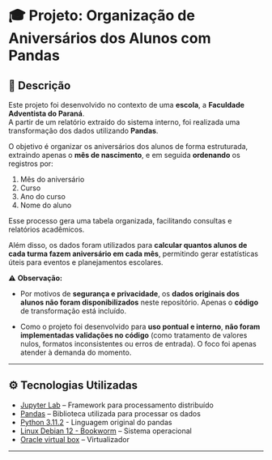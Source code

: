 # 🎓 Projeto: Organização de Aniversários dos Alunos com Pandas

## 📖 Descrição
Este projeto foi desenvolvido no contexto de uma **escola**, a **Faculdade Adventista do Paraná**.  
A partir de um relatório extraído do sistema interno, foi realizada uma transformação dos dados utilizando **Pandas**.  

O objetivo é organizar os aniversários dos alunos de forma estruturada, extraindo apenas o **mês de nascimento**, e em seguida **ordenando** os registros por:
1. Mês do aniversário  
2. Curso  
3. Ano do curso  
4. Nome do aluno  

Esse processo gera uma tabela organizada, facilitando consultas e relatórios acadêmicos.

Além disso, os dados foram utilizados para **calcular quantos alunos de cada turma fazem aniversário em cada mês**, permitindo gerar estatísticas úteis para eventos e planejamentos escolares.  

⚠️ **Observação:**  
- Por motivos de **segurança e privacidade**, os **dados originais dos alunos não foram disponibilizados** neste repositório. Apenas o **código** de transformação está incluído.

- Como o projeto foi desenvolvido para **uso pontual e interno**, **não foram implementadas validações no código** (como tratamento de valores nulos, formatos inconsistentes ou erros de entrada). O foco foi apenas atender à demanda do momento.  

---

## ⚙️ Tecnologias Utilizadas
- [Jupyter Lab](https://jupyter.org/install) – Framework para processamento distribuído
- [Pandas](https://pandas.pydata.org/) – Biblioteca utilizada para processar os dados
- [Python 3.11.2](https://www.python.org/) - Linguagem original do pandas
- [Linux Debian 12 - Bookworm](https://www.debian.org/releases/bookworm/) – Sistema operacional
- [Oracle virtual box](https://www.virtualbox.org/) – Virtualizador

---